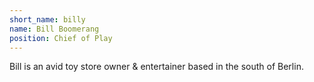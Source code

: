 ```yaml
---
short_name: billy
name: Bill Boomerang
position: Chief of Play
---
```

Bill is an avid toy store owner  & entertainer based in the south of Berlin.